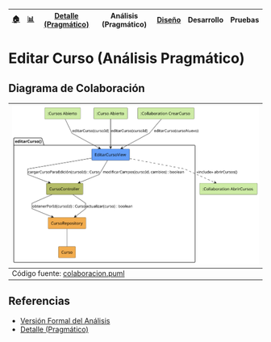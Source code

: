 <div align=right>
 
|[🏠️](../../../README.md)|[ 📊](https://raw.githubusercontent.com/mmasias/pySigHor/main/images/RUP/99-seguimiento/diagrama-contexto-administrador.svg)|[Detalle (Pragmático)](../../../00-casos-uso/02-detalle/editarCurso/README.md)|**Análisis (Pragmático)**|[Diseño](../../../../RUP/02-diseno/casos-uso/editarCurso/README.md)|Desarrollo|Pruebas|
|-|-|-|-|-|-|-|

</div>

# Editar Curso (Análisis Pragmático)

## Diagrama de Colaboración

<div align=center>

|![Análisis: editarCurso()](/images/RUP/01-analisis/casos-uso/editarCurso/editarCurso-analisis.svg)|
|-|
|Código fuente: [colaboracion.puml](../../../../RUP/01-analisis/casos-uso/editarCurso/colaboracion.puml)|

</div>

## Referencias

- [Versión Formal del Análisis](../../../../RUP/01-analisis/casos-uso/editarCurso/README.md)
- [Detalle (Pragmático)](../../../00-casos-uso/02-detalle/editarCurso/README.md)
